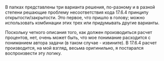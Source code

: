 В папках представлены три варианта решения, по-разному и в разной степени решающие проблему несоответствия кода 17.6.4 принципу открытости/закрытости. Это первое, что пришло в голову; можно использовать комбинации этих трех или придумывать другие варианты.

Поскольку четкого описания того, как должен производиться расчет процентов, нет, очень может быть, что мое понимание расходится с пониманием автора задачи (в таком случае - извините). В 17.6.4 расчет производится, на мой взгляд, весьма оригинильно, я постарался воспроизвести эту логику.    
